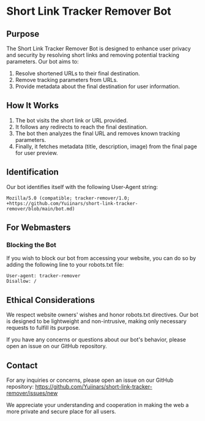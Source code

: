 # Short Link Tracker Remover Bot

## Purpose

The Short Link Tracker Remover Bot is designed to enhance user privacy and security by resolving short links and removing potential tracking parameters. Our bot aims to:

1. Resolve shortened URLs to their final destination.
2. Remove tracking parameters from URLs.
3. Provide metadata about the final destination for user information.

## How It Works

1. The bot visits the short link or URL provided.
2. It follows any redirects to reach the final destination.
3. The bot then analyzes the final URL and removes known tracking parameters.
4. Finally, it fetches metadata (title, description, image) from the final page for user preview.

## Identification

Our bot identifies itself with the following User-Agent string:

`Mozilla/5.0 (compatible; tracker-remover/1.0; +https://github.com/Yuiinars/short-link-tracker-remover/blob/main/bot.md)`

## For Webmasters

### Blocking the Bot

If you wish to block our bot from accessing your website, you can do so by adding the following line to your robots.txt file:

```
User-agent: tracker-remover
Disallow: /
```

## Ethical Considerations

We respect website owners' wishes and honor robots.txt directives. Our bot is designed to be lightweight and non-intrusive, making only necessary requests to fulfill its purpose.

If you have any concerns or questions about our bot's behavior, please open an issue on our GitHub repository.

## Contact

For any inquiries or concerns, please open an issue on our GitHub repository:
<https://github.com/Yuiinars/short-link-tracker-remover/issues/new>

We appreciate your understanding and cooperation in making the web a more private and secure place for all users.